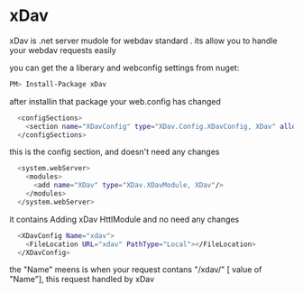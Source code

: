 # xDav

xDav is .net server mudole for webdav standard . its allow you to handle your webdav requests easily

you can get the a liberary and webconfig settings from nuget:

```sh
PM> Install-Package xDav
```

after installin that package your web.config has changed
```sh
  <configSections>
    <section name="XDavConfig" type="XDav.Config.XDavConfig, XDav" allowLocation="true" allowDefinition="Everywhere"/>
  </configSections>
```
this is the config section, and doesn't need any changes

```sh
  <system.webServer>
    <modules>
      <add name="XDav" type="XDav.XDavModule, XDav"/>
    </modules>
  </system.webServer>
```
it contains Adding xDav HttlModule and no need any changes

```sh
  <XDavConfig Name="xdav">
    <FileLocation URL="xdav" PathType="Local"></FileLocation>
  </XDavConfig>
```
the "Name" meens is when your request contans "/xdav/" [ value of "Name"], this request handled by xDav

